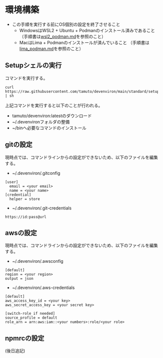 # 環境構築

* この手順を実行する前にOS個別の設定を終了させること
  * WindowsはWSL2 + Ubuntu + Podmanのインストール済みであること
  （手順書は[wsl2_podman.md](wsl2_podman.md)を参照のこと）
  * MacはLima + Podmanのインストールが済んでいること
  （手順書は[lima_podman.md](lima_podman.md)を参照のこと）

## Setupシェルの実行

コマンドを実行する。
```
curl https://raw.githubusercontent.com/tamuto/devenviron/main/standard/setup.sh | sh
```

上記コマンドを実行すると以下のことが行われる。
* tamuto/devenviron:latestのダウンロード
* ~/.devenvironフォルダの整備
* ~/binへ必要なコマンドのインストール

## gitの設定

現時点では、コマンドラインからの設定ができないため、以下のファイルを編集する。
* ~/.devenviron/.gitconfig
```
[user]
  email = <your email>
  name = <your name>
[credential]
  helper = store
```
* ~/.devenviron/.git-credentials
```
https://id:pass@url
```

## awsの設定

現時点では、コマンドラインからの設定ができないため、以下のファイルを編集する。
* ~/.devenviron/.awsconfig
```
[default]
region = <your region>
output = json
```
* ~/.devenviron/.aws-credentials
```
[default]
aws_access_key_id = <your key>
aws_secret_access_key = <your secret key>

[switch-role if needed]
source_profile = default
role_arn = arn:aws:iam::<your numbers>:role/<your role>
```

## npmrcの設定

(後日追記)
